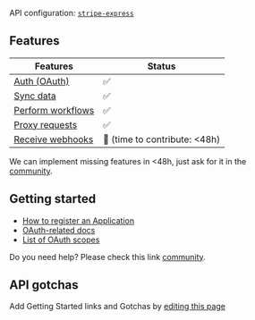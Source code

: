 API configuration: [`stripe-express`](https://terapi.dev/providers.yaml)

## Features

| Features | Status |
| - | - |
| [Auth (OAuth)](/integrate/guides/authorize-an-api) | ✅ |
| [Sync data](/integrate/guides/sync-data-from-an-api) | ✅ |
| [Perform workflows](/integrate/guides/perform-workflows-with-an-api) | ✅ |
| [Proxy requests](/integrate/guides/proxy-requests-to-an-api) | ✅ |
| [Receive webhooks](/integrate/guides/receive-webhooks-from-an-api) | 🚫 (time to contribute: &lt;48h) |

We can implement missing features in &lt;48h, just ask for it in the [community](https://terapi.dev/slack).

## Getting started

-   [How to register an Application](https://dashboard.stripe.com/account/applications/settings)
-   [OAuth-related docs](https://stripe.com/docs/connect/oauth-express-accounts)
-   [List of OAuth scopes](https://stripe.com/docs/connect/oauth-reference#:~:text=if%20not%20provided.-,scope,-Optional)

Do you need help? Please check this link [community](https://terapi.dev/slack).

## API gotchas

Add Getting Started links and Gotchas by [editing this page](https://github.com/terapihq/terapi/tree/master/docs-v2/integrations/all/stripe-express.mdx)